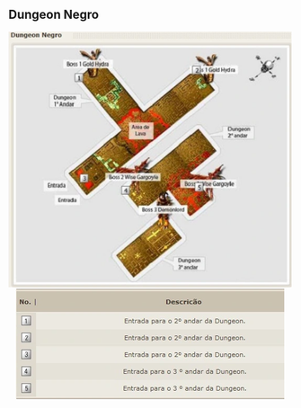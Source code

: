 ## Dungeon Negro

<p align="center">
<img src="./files/mapa-dungeo-negro.webp" />
<img src="./files/mapa-dungeo-negro-numeracao.webp" />
</p> 